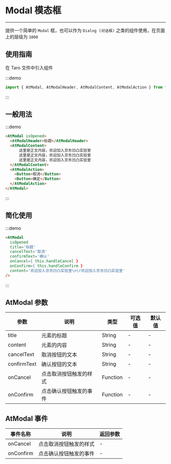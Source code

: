 # Modal 模态框

---

提供一个简单的 `Modal` 框，也可以作为 `Dialog (对话框)` 之类的组件使用，在页面上的层级为 `1000`

## 使用指南

在 Taro 文件中引入组件

:::demo

```js
import { AtModal, AtModalHeader, AtModalContent, AtModalAction } from "taro-ui"
```

:::

## 一般用法

:::demo

```html
<AtModal isOpened>
  <AtModalHeader>标题</AtModalHeader>
  <AtModalContent>
      这里是正文内容，欢迎加入京东凹凸实验室
      这里是正文内容，欢迎加入京东凹凸实验室
      这里是正文内容，欢迎加入京东凹凸实验室
  </AtModalContent>
  <AtModalAction>
    <Button>取消</Button>
    <Button>确定</Button>
  </AtModalAction>
</AtModal>
```

:::

## 简化使用

:::demo

```html
<AtModal
  isOpened
  title='标题'
  cancelText='取消'
  confirmText='确认'
  onCancel={ this.handleCancel }
  onConfirm={ this.handleConfirm }
  content='欢迎加入京东凹凸实验室\n\r欢迎加入京东凹凸实验室'
/>
```

:::

## AtModal 参数

| 参数        | 说明                   | 类型     | 可选值 | 默认值 |
| ----------- | ---------------------- | -------- | ------ | ------ |
| title       | 元素的标题             | String   | -      | -      |
| content     | 元素的内容             | String   | -      | -      |
| cancelText  | 取消按钮的文本         | String   | -      | -      |
| confirmText | 确认按钮的文本         | String   | -      | -      |
| onCancel    | 点击取消按钮触发的样式 | Function | -      | -      |
| onConfirm   | 点击确认按钮触发的事件 | Function | -      | -      |

## AtModal 事件

| 事件名称  | 说明                   | 返回参数 |
| --------- | ---------------------- | -------- |
| onCancel  | 点击取消按钮触发的样式 | -        |
| onConfirm | 点击确认按钮触发的事件 | -        |
